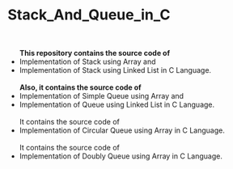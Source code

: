 # Stack_And_Queue_in_C
<br><ul>
<b> This repository contains the source code of </b> <br> <li> Implementation of Stack using Array and <br><li> Implementation of Stack using Linked List in C Language.
<br><br>
<strong> Also, it contains the source code of </strong> <br> <li> Implementation of Simple Queue using Array and <br> <li> Implementation of Queue using Linked List in C Language.
<br><br>
It contains the source code of <br> <li> Implementation of Circular Queue using Array in C Language.
<br>
<br>
It contains the source code of <br> <li> Implementation of Doubly Queue using Array in C Language.
</ul>
